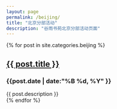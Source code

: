 ```yaml
---
layout: page
permalink: /beijing/
title: "北京分部活动"
description: "谷雨书苑北京分部活动页面"
---
```


<div class="tiles">
{% for post in site.categories.beijing %}
    <h2><a href="{{ post.url }}">{{ post.title }}</a></h2>
    <div class="title-desc"><h3>{{post.date | date:"%B %d, %Y" }}</h3></div>
    <div class="title-desc">{{ post.description }}</div>
{% endfor %}
</div><!-- /.tiles -->
